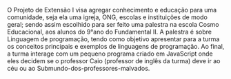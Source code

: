 O Projeto de Extensão I visa agregar conhecimento e educação para uma comunidade, seja ela uma igreja, ONG, escolas e instituições de modo geral; sendo assim escolhido para ser feito uma palestra na escola Cosmo Educacional,
aos alunos do 9°ano do Fundamental II. A palestra é sobre Linguagem de programação, tendo como objetivo apresentar para a turma os conceitos principais e exemplos de linguagens de programação. 
Ao final, a turma interage com um pequeno programa criado em JavaScript onde eles decidem se o professor Caio (professor de inglês da turma) deve ir ao céu ou ao Submundo-dos-professores-malvados. 
